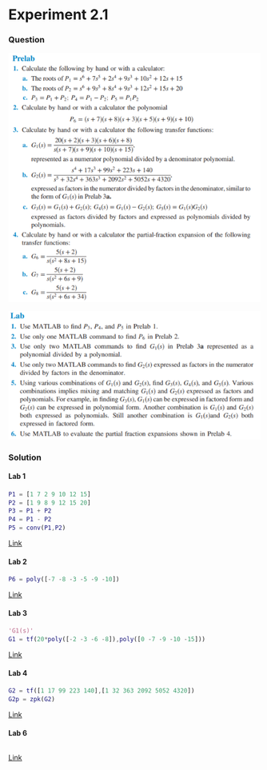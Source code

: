 # Experiment 2.1
### Question
![Experiment-2-1-Prelab](https://github.com/Offliners/NTNU-ME-Automatic-Control-Lab/blob/master/Week%203/Experiment-2-1/Experiment-2-1-Prelab.PNG)

![Experiment-2-1-Lab](https://github.com/Offliners/NTNU-ME-Automatic-Control-Lab/blob/master/Week%203/Experiment-2-1/Experiment-2-1-Lab.PNG)
### Solution
#### Lab 1
```matlab
P1 = [1 7 2 9 10 12 15]
P2 = [1 9 8 9 12 15 20]
P3 = P1 + P2
P4 = P1 - P2
P5 = conv(P1,P2)
```
[Link](Experiment_2_1_1.m)

#### Lab 2
```matlab
P6 = poly([-7 -8 -3 -5 -9 -10])
```
[Link](Experiment_2_1_2.m)

#### Lab 3
```matlab
'G1(s)'
G1 = tf(20*poly([-2 -3 -6 -8]),poly([0 -7 -9 -10 -15]))
```
[Link](Experiment_2_1_3.m)

#### Lab 4
```matlab
G2 = tf([1 17 99 223 140],[1 32 363 2092 5052 4320])
G2p = zpk(G2)
```
[Link](Experiment_2_1_4.m)

#### Lab 6
```matlab

```
[Link](Experiment_2_1_6.m)
